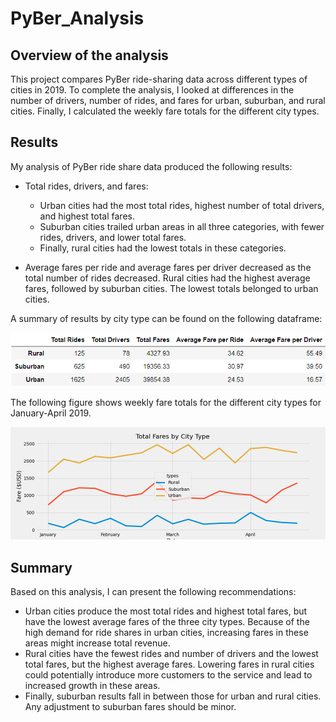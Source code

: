 # PyBer_Analysis

## Overview of the analysis

This project compares PyBer ride-sharing data across different types of cities in 2019. To complete the analysis, I looked at differences in the number of drivers, number of rides, and fares for urban, suburban, and rural cities. Finally, I calculated the weekly fare totals for the different city types.

## Results

My analysis of PyBer ride share data produced the following results:

- Total rides, drivers, and fares:
  - Urban cities had the most total rides, highest number of total drivers, and highest total fares.
  - Suburban cities trailed urban areas in all three categories, with fewer rides, drivers, and lower total fares.
  - Finally, rural cities had the lowest totals in these categories.

- Average fares per ride and average fares per driver decreased as the total number of rides decreased. Rural cities had the highest average fares, followed by suburban cities. The lowest totals belonged to urban cities.

A summary of results by city type can be found on the following dataframe:

![](analysis/pyber_dataframe.png)

The following figure shows weekly fare totals for the different city types for January-April 2019.

![](analysis/pyber_fare_summary.png)

## Summary

Based on this analysis, I can present the following recommendations:

- Urban cities produce the most total rides and highest total fares, but have the lowest average fares of the three city types. Because of the high demand for ride shares in urban cities, increasing fares in these areas might increase total revenue.
- Rural cities have the fewest rides and number of drivers and the lowest total fares, but the highest average fares. Lowering fares in rural cities could potentially introduce more customers to the service and lead to increased growth in these areas.
- Finally, suburban results fall in between those for urban and rural cities. Any adjustment to suburban fares should be minor.